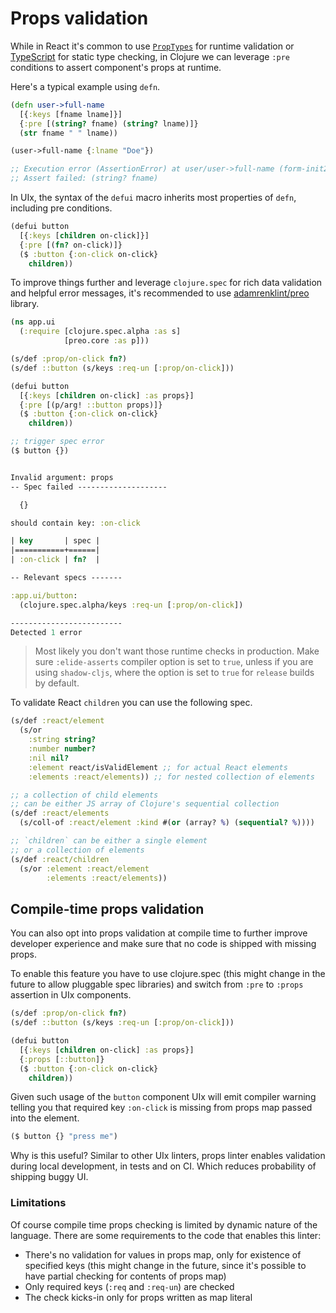 # Props validation

While in React it's common to use [`PropTypes`](https://legacy.reactjs.org/docs/typechecking-with-proptypes.html) for runtime validation or [TypeScript](https://www.typescriptlang.org/docs/handbook/jsx.html#function-component) for static type checking, in Clojure we can leverage `:pre` conditions to assert component's props at runtime.

Here's a typical example using `defn`.

```clojure
(defn user->full-name
  [{:keys [fname lname]}]
  {:pre [(string? fname) (string? lname)]}
  (str fname " " lname))

(user->full-name {:lname "Doe"})

;; Execution error (AssertionError) at user/user->full-name (form-init2978563934614804694.clj:1).
;; Assert failed: (string? fname)
```

In UIx, the syntax of the `defui` macro inherits most properties of `defn`, including pre conditions.

```clojure
(defui button
  [{:keys [children on-click]}]
  {:pre [(fn? on-click)]}
  ($ :button {:on-click on-click}
    children))
```

To improve things further and leverage `clojure.spec` for rich data validation and helpful error messages, it's recommended to use [adamrenklint/preo](https://github.com/adamrenklint/preo) library.

```clojure
(ns app.ui
  (:require [clojure.spec.alpha :as s]
            [preo.core :as p]))

(s/def :prop/on-click fn?)
(s/def ::button (s/keys :req-un [:prop/on-click]))

(defui button
  [{:keys [children on-click] :as props}]
  {:pre [(p/arg! ::button props)]}
  ($ :button {:on-click on-click}
    children))

;; trigger spec error
($ button {})


Invalid argument: props
-- Spec failed --------------------

  {}

should contain key: :on-click

| key       | spec |
|===========+======|
| :on-click | fn?  |

-- Relevant specs -------

:app.ui/button:
  (clojure.spec.alpha/keys :req-un [:prop/on-click])

-------------------------
Detected 1 error
```

> Most likely you don't want those runtime checks in production. Make sure `:elide-asserts` compiler option is set to `true`, unless if you are using `shadow-cljs`, where the option is set to `true` for `release` builds by default.

To validate React `children` you can use the following spec.

```clojure
(s/def :react/element
  (s/or
    :string string?
    :number number?
    :nil nil?
    :element react/isValidElement ;; for actual React elements
    :elements :react/elements)) ;; for nested collection of elements

;; a collection of child elements
;; can be either JS array of Clojure's sequential collection
(s/def :react/elements
  (s/coll-of :react/element :kind #(or (array? %) (sequential? %))))

;; `children` can be either a single element
;; or a collection of elements
(s/def :react/children
  (s/or :element :react/element
        :elements :react/elements))
```

## Compile-time props validation

You can also opt into props validation at compile time to further improve developer experience and make sure that no code is shipped with missing props.

To enable this feature you have to use clojure.spec (this might change in the future to allow pluggable spec libraries) and switch from `:pre` to `:props` assertion in UIx components.

```clojure
(s/def :prop/on-click fn?)
(s/def ::button (s/keys :req-un [:prop/on-click]))

(defui button
  [{:keys [children on-click] :as props}]
  {:props [::button]}
  ($ :button {:on-click on-click}
    children))
```

Given such usage of the `button` component UIx will emit compiler warning telling you that required key `:on-click` is missing from props map passed into the element.

```clojure
($ button {} "press me")
```

Why is this useful? Similar to other UIx linters, props linter enables validation during local development, in tests and on CI. Which reduces probability of shipping buggy UI.

### Limitations

Of course compile time props checking is limited by dynamic nature of the language. There are some requirements to the code that enables this linter:

- There's no validation for values in props map, only for existence of specified keys (this might change in the future, since it's possible to have partial checking for contents of props map)
- Only required keys (`:req` and `:req-un`) are checked
- The check kicks-in only for props written as map literal
